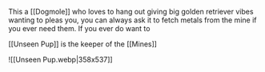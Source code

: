 This a [[Dogmole]] who loves to hang out giving big golden retriever vibes wanting to pleas you, you can always ask it to fetch metals from the mine if you ever need them. If you ever do want to

[[Unseen Pup]] is the keeper of the [[Mines]]

![[Unseen Pup.webp|358x537]]



